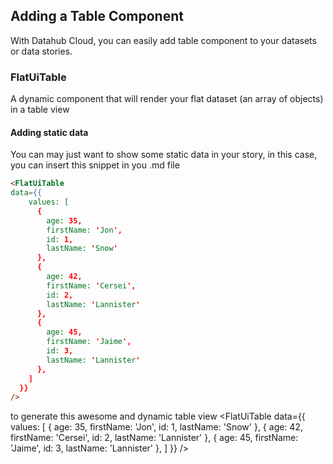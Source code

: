 ## Adding a Table Component

With Datahub Cloud, you can easily add table component to your datasets or data stories.

### FlatUiTable

A dynamic component that will render your flat dataset (an array of objects) in a table view

#### Adding static data

You can may just want to show some static data in your story, in this case, you can insert this snippet in you .md file

```md
<FlatUiTable
data={{
    values: [
      {
        age: 35,
        firstName: 'Jon',
        id: 1,
        lastName: 'Snow'
      },
      {
        age: 42,
        firstName: 'Cersei',
        id: 2,
        lastName: 'Lannister'
      },
      {
        age: 45,
        firstName: 'Jaime',
        id: 3,
        lastName: 'Lannister'
      },
    ]
  }}
/>
```

to generate this awesome and dynamic table view
<FlatUiTable
data={{
    values: [
      {
        age: 35,
        firstName: 'Jon',
        id: 1,
        lastName: 'Snow'
      },
      {
        age: 42,
        firstName: 'Cersei',
        id: 2,
        lastName: 'Lannister'
      },
      {
        age: 45,
        firstName: 'Jaime',
        id: 3,
        lastName: 'Lannister'
      },
    ]
  }}
/>
